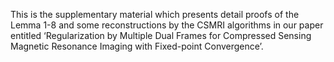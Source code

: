 This is the supplementary material which presents detail proofs of the Lemma 1-8 and some reconstructions by the CSMRI algorithms in our paper entitled ‘Regularization by Multiple Dual Frames for Compressed Sensing Magnetic Resonance Imaging with Fixed-point Convergence’.
